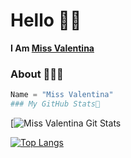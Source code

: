 # Hello 👋🏻

**I Am [Miss Valentina](https://github.com/Miss_Valentina)**

### About 🙋🏻‍♂️
```python
Name = "Miss Valentina"
### My GitHub Stats💛
```
 
[![Miss Valentina Git Stats](https://github-readme-stats.vercel.app/api?username=Miss_Valentina&include_all_commits=true&count_private=true&theme=white)

[![Top Langs](https://github-readme-stats.vercel.app/api/top-langs/?username=miss_valentina&layout=compact&theme=WHITE)](https://github.com/miss_valentina)

